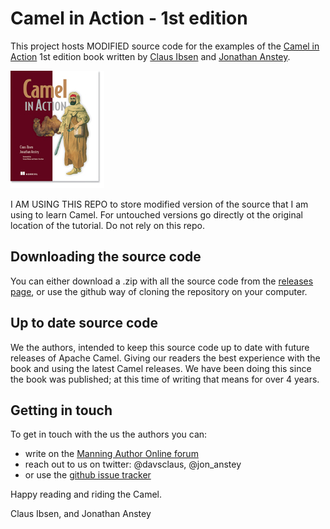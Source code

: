 Camel in Action - 1st edition
=============================

This project hosts MODIFIED  source code for the examples of the [Camel in Action](http://manning.com/ibsen/) 1st edition book written by [Claus Ibsen](https://twitter.com/davsclaus) and [Jonathan Anstey](https://twitter.com/jon_anstey). 

![Camel in Action cover](/docs/images/cia_cover150.jpg?raw=true)

I AM USING THIS REPO to store modified version of the source that I am using to learn Camel.  For untouched versions go directly ot the original location of the tutorial.  Do not rely on this repo.


Downloading the source code
----------------------------------------

You can either download a .zip with all the source code from the [releases page](https://github.com/camelinaction/camelinaction/releases), or use the github way of cloning the repository on your computer.


Up to date source code
-------------------------------

We the authors, intended to keep this source code up to date with future releases of Apache Camel. Giving our readers the best experience with the book and using the latest Camel releases. We have been doing this since the book was published; at this time of writing that means for over 4 years.


Getting in touch
---------------------

To get in touch with the us the authors you can:

* write on the [Manning Author Online forum](http://www.manning-sandbox.com/forum.jspa?forumID=601)
* reach out to us on twitter: @davsclaus, @jon_anstey
* or use the [github issue tracker](https://github.com/camelinaction/camelinaction/issues)


Happy reading and riding the Camel.

Claus Ibsen, and Jonathan Anstey
